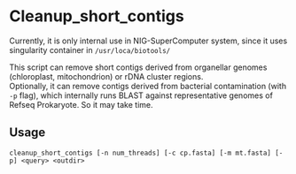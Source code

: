 # Cleanup_short_contigs

Currently, it is only internal use in NIG-SuperComputer system, since it uses singularity container in `/usr/loca/biotools/`  

This script can remove short contigs derived from organellar genomes (chloroplast, mitochondrion) or rDNA cluster regions.  
Optionally, it can remove contigs derived from bacterial contamination (with `-p` flag), which internally runs BLAST against representative genomes of Refseq Prokaryote. So it may take time. 

## Usage
```
cleanup_short_contigs [-n num_threads] [-c cp.fasta] [-m mt.fasta] [-p] <query> <outdir>
```
